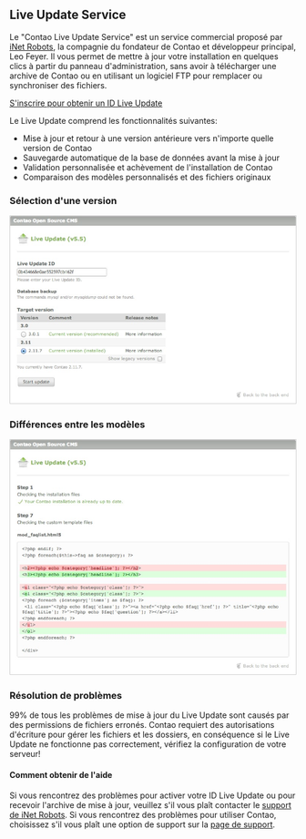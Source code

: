 ## Live Update Service

Le "Contao Live Update Service" est un service commercial proposé par [iNet
Robots][1], la compagnie du fondateur de Contao et développeur principal, Leo
Feyer. Il vous permet de mettre à jour votre installation en quelques clics à
partir du panneau d'administration, sans avoir à télécharger une archive de
Contao ou en utilisant un logiciel FTP pour remplacer ou synchroniser des
fichiers.

[S'inscrire pour obtenir un ID Live Update][2]

Le Live Update comprend les fonctionnalités suivantes:

* Mise à jour et retour à une version antérieure vers n'importe quelle version
de Contao
* Sauvegarde automatique de la base de données avant la mise à jour
* Validation personnalisée et achèvement de l'installation de Contao
* Comparaison des modèles personnalisés et des fichiers originaux


### Sélection d'une version

![](images/live-update-1.jpg)


### Différences entre les modèles

![](images/live-update-2.jpg)


### Résolution de problèmes

99% de tous les problèmes de mise à jour du Live Update sont causés par des
permissions de fichiers erronés. Contao requiert des autorisations d'écriture
pour gérer les fichiers et les dossiers, en conséquence si le Live Update ne
fonctionne pas correctement, vérifiez la configuration de votre serveur!


#### Comment obtenir de l'aide

Si vous rencontrez des problèmes pour activer votre ID Live Update ou pour
recevoir l'archive de mise à jour, veuillez s'il vous plaît contacter le
[support de iNet Robots][3]. Si vous rencontrez des problèmes pour utiliser
Contao, choisissez s'il vous plaît une option de support sur la
[page de support][4].


[1]: http://www.inetrobots.com
[2]: https://update.contao.org/
[3]: https://update.contao.org/en/support.html
[4]: https://contao.org/en/support.html
